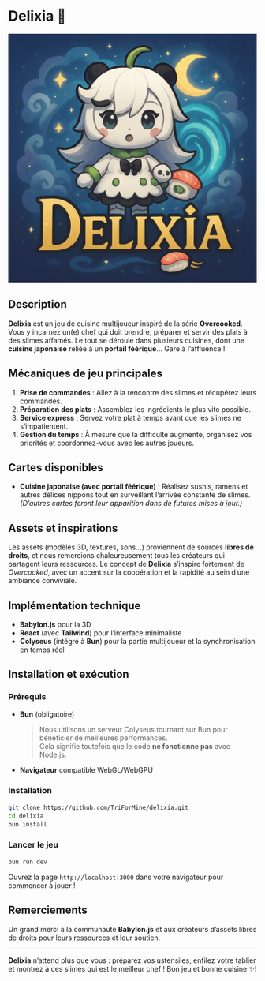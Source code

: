 # Delixia 🍣

![](https://github.com/TriForMine/Delixia/blob/master/public/logo.png)

## Description

**Delixia** est un jeu de cuisine multijoueur inspiré de la série **Overcooked**. Vous y incarnez un(e) chef qui doit
prendre, préparer et servir des plats à des slimes affamés. Le tout se déroule dans plusieurs cuisines, dont une
**cuisine japonaise** reliée à un **portail féérique**… Gare à l’affluence !

## Mécaniques de jeu principales

1. **Prise de commandes** : Allez à la rencontre des slimes et récupérez leurs commandes.
2. **Préparation des plats** : Assemblez les ingrédients le plus vite possible.
3. **Service express** : Servez votre plat à temps avant que les slimes ne s’impatientent.
4. **Gestion du temps** : À mesure que la difficulté augmente, organisez vos priorités et coordonnez-vous avec les autres
   joueurs.

## Cartes disponibles

- **Cuisine japonaise (avec portail féérique)** : Réalisez sushis, ramens et autres délices nippons tout en surveillant
  l’arrivée constante de slimes.  
  *(D’autres cartes feront leur apparition dans de futures mises à jour.)*

## Assets et inspirations

Les assets (modèles 3D, textures, sons…) proviennent de sources **libres de droits**, et nous remercions chaleureusement
tous les créateurs qui partagent leurs ressources. Le concept de **Delixia** s’inspire fortement de *Overcooked*, avec
un accent sur la coopération et la rapidité au sein d’une ambiance conviviale.

## Implémentation technique

- **Babylon.js** pour la 3D  
- **React** (avec **Tailwind**) pour l’interface minimaliste  
- **Colyseus** (intégré à **Bun**) pour la partie multijoueur et la synchronisation en temps réel  

## Installation et exécution

### Prérequis

- **Bun** (obligatoire)  
  > Nous utilisons un serveur Colyseus tournant sur Bun pour bénéficier de meilleures performances.  
  > Cela signifie toutefois que le code **ne fonctionne pas** avec Node.js.

- **Navigateur** compatible WebGL/WebGPU

### Installation

```sh
git clone https://github.com/TriForMine/delixia.git
cd delixia
bun install
```

### Lancer le jeu

```sh
bun run dev
```

Ouvrez la page `http://localhost:3000` dans votre navigateur pour commencer à jouer !

## Remerciements

Un grand merci à la communauté **Babylon.js** et aux créateurs d’assets libres de droits pour leurs ressources et leur
soutien.

---

**Delixia** n’attend plus que vous : préparez vos ustensiles, enfilez votre tablier et montrez à ces slimes qui est le
meilleur chef ! Bon jeu et bonne cuisine ✨!
